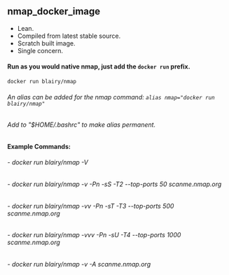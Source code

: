 ## nmap_docker_image
- Lean.
- Compiled from latest stable source.
- Scratch built image.
- Single concern.

#### Run as you would native nmap, just add the `docker run` prefix.
``` 
docker run blairy/nmap 
```
###### An alias can be added for the nmap command: `alias nmap="docker run blairy/nmap"`
###### Add to "$HOME/.bashrc" to make alias permanent.

#### Example Commands:
###### - docker run blairy/nmap -V
###### - docker run blairy/nmap -v -Pn -sS -T2 --top-ports 50 scanme.nmap.org
###### - docker run blairy/nmap -vv -Pn -sT -T3 --top-ports 500 scanme.nmap.org 
###### - docker run blairy/nmap -vvv -Pn -sU -T4 --top-ports 1000 scanme.nmap.org 
###### - docker run blairy/nmap -v -A scanme.nmap.org 

